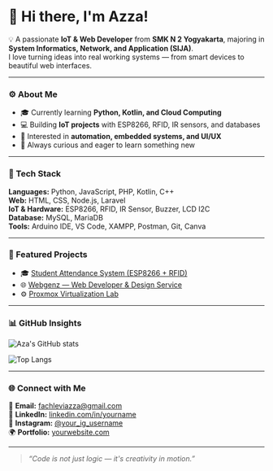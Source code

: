 # 👋 Hi there, I'm Azza!

💡 A passionate **IoT & Web Developer** from **SMK N 2 Yogyakarta**, majoring in **System Informatics, Network, and Application (SIJA)**.  
I love turning ideas into real working systems — from smart devices to beautiful web interfaces.

---

### ⚙️ About Me
- 🎓 Currently learning **Python, Kotlin, and Cloud Computing**
- 💻 Building **IoT projects** with ESP8266, RFID, IR sensors, and databases
- 🧠 Interested in **automation, embedded systems, and UI/UX**
- 🌱 Always curious and eager to learn something new

---

### 🧰 Tech Stack
**Languages:** Python, JavaScript, PHP, Kotlin, C++  
**Web:** HTML, CSS, Node.js, Laravel  
**IoT & Hardware:** ESP8266, RFID, IR Sensor, Buzzer, LCD I2C  
**Database:** MySQL, MariaDB  
**Tools:** Arduino IDE, VS Code, XAMPP, Postman, Git, Canva

---

### 🚀 Featured Projects
- 🎓 [Student Attendance System (ESP8266 + RFID)](https://github.com/yourusername/absensi-rfid)
- 🌐 [Webgenz — Web Developer & Design Service](https://github.com/yourusername/webgenz)
- ⚙️ [Proxmox Virtualization Lab](https://github.com/yourusername/proxmox-lab)

---

### 📊 GitHub Insights
![Aza's GitHub stats](https://github-readme-stats.vercel.app/api?username=yourusername&show_icons=true&theme=radical)

![Top Langs](https://github-readme-stats.vercel.app/api/top-langs/?username=yourusername&layout=compact&theme=radical)

---

### 🌐 Connect with Me
📧 **Email:** fachleviazza@gmail.com  
💼 **LinkedIn:** [linkedin.com/in/yourname](https://linkedin.com/in/fahlevi-azza)  
📸 **Instagram:** [@your_ig_username](https://instagram.com/pahlevi.azza)  
🌍 **Portfolio:** [yourwebsite.com](https://yourwebsite.com)

---

> _“Code is not just logic — it's creativity in motion.”_
